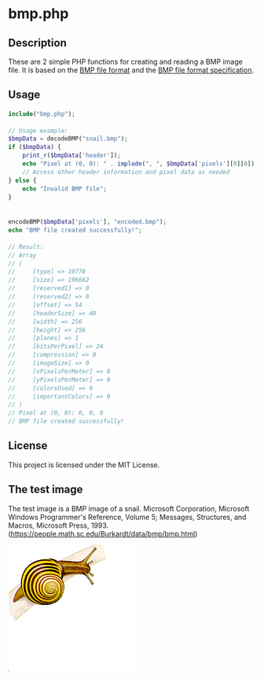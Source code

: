 # bmp.php

## Description

These are 2 simple PHP functions for creating and reading a BMP image file. It is based on the [BMP file format](https://en.wikipedia.org/wiki/BMP_file_format) and the [BMP file format specification](http://www.dragonwins.com/domains/getteched/bmp/bmpfileformat.htm).

## Usage

```php
include("bmp.php");

// Usage example:
$bmpData = decodeBMP("snail.bmp");
if ($bmpData) {
    print_r($bmpData['header']);
    echo "Pixel at (0, 0): " . implode(", ", $bmpData['pixels'][0][0]);
    // Access other header information and pixel data as needed
} else {
    echo "Invalid BMP file";
}


encodeBMP($bmpData['pixels'], "encoded.bmp");
echo "BMP file created successfully!";

// Result:
// Array
// (
//     [type] => 19778
//     [size] => 196662
//     [reserved1] => 0
//     [reserved2] => 0
//     [offset] => 54
//     [headerSize] => 40
//     [width] => 256
//     [height] => 256
//     [planes] => 1
//     [bitsPerPixel] => 24
//     [compression] => 0
//     [imageSize] => 0
//     [xPixelsPerMeter] => 0
//     [yPixelsPerMeter] => 0
//     [colorsUsed] => 0
//     [importantColors] => 0
// )
// Pixel at (0, 0): 0, 0, 0
// BMP file created successfully!

```




## License

This project is licensed under the MIT License.

## The test image

The test image is a BMP image of a snail. 
Microsoft Corporation, Microsoft Windows Programmer's Reference, Volume 5; Messages, Structures, and Macros, Microsoft Press, 1993. (https://people.math.sc.edu/Burkardt/data/bmp/bmp.html)

![Snail](snail.bmp)